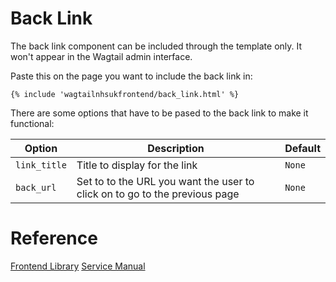
# Back Link

The back link component can be included through the template only. It won't appear in the Wagtail admin interface.

Paste this on the page you want to include the back link in:
```django
{% include 'wagtailnhsukfrontend/back_link.html' %}
```

There are some options that have to be pased to the back link to make it functional:

| Option | Description | Default |
| ------ | ----------- | ------- |
| `link_title` | Title to display for the link | `None` |
| `back_url` | Set to to the URL you want the user to click on to go to the previous page | `None` |

# Reference

[Frontend Library](https://github.com/nhsuk/nhsuk-frontend/tree/master/packages/components/back-link)
[Service Manual](https://beta.nhs.uk/service-manual/styles-components-patterns/back-link)
